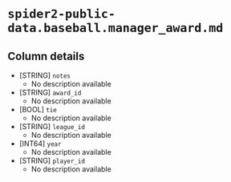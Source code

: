 # `spider2-public-data.baseball.manager_award.md`

## Column details

* [STRING]    `notes`
  - No description available
* [STRING]    `award_id`
  - No description available
* [BOOL]    `tie`
  - No description available
* [STRING]    `league_id`
  - No description available
* [INT64]    `year`
  - No description available
* [STRING]    `player_id`
  - No description available

